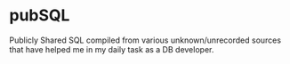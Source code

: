 # pubSQL
Publicly Shared SQL compiled from various unknown/unrecorded sources that have helped me in my daily task as a DB developer.
